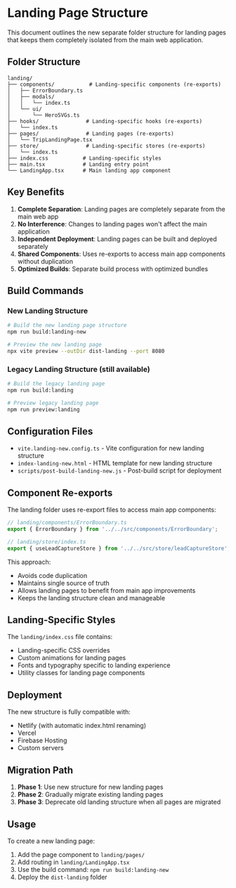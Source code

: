 # Landing Page Structure

This document outlines the new separate folder structure for landing pages that keeps them completely isolated from the main web application.

## Folder Structure

```
landing/
├── components/           # Landing-specific components (re-exports)
│   ├── ErrorBoundary.ts
│   ├── modals/
│   │   └── index.ts
│   └── ui/
│       └── HeroSVGs.ts
├── hooks/               # Landing-specific hooks (re-exports)
│   └── index.ts
├── pages/               # Landing pages (re-exports)
│   └── TripLandingPage.tsx
├── store/               # Landing-specific stores (re-exports)
│   └── index.ts
├── index.css           # Landing-specific styles
├── main.tsx            # Landing entry point
└── LandingApp.tsx      # Main landing app component
```

## Key Benefits

1. **Complete Separation**: Landing pages are completely separate from the main web app
2. **No Interference**: Changes to landing pages won't affect the main application
3. **Independent Deployment**: Landing pages can be built and deployed separately
4. **Shared Components**: Uses re-exports to access main app components without duplication
5. **Optimized Builds**: Separate build process with optimized bundles

## Build Commands

### New Landing Structure
```bash
# Build the new landing page structure
npm run build:landing-new

# Preview the new landing page
npx vite preview --outDir dist-landing --port 8080
```

### Legacy Landing Structure (still available)
```bash
# Build the legacy landing page
npm run build:landing

# Preview legacy landing page
npm run preview:landing
```

## Configuration Files

- `vite.landing-new.config.ts` - Vite configuration for new landing structure
- `index-landing-new.html` - HTML template for new landing structure
- `scripts/post-build-landing-new.js` - Post-build script for deployment

## Component Re-exports

The landing folder uses re-export files to access main app components:

```typescript
// landing/components/ErrorBoundary.ts
export { ErrorBoundary } from '../../src/components/ErrorBoundary';

// landing/store/index.ts
export { useLeadCaptureStore } from '../../src/store/leadCaptureStore';
```

This approach:
- Avoids code duplication
- Maintains single source of truth
- Allows landing pages to benefit from main app improvements
- Keeps the landing structure clean and manageable

## Landing-Specific Styles

The `landing/index.css` file contains:
- Landing-specific CSS overrides
- Custom animations for landing pages
- Fonts and typography specific to landing experience
- Utility classes for landing page components

## Deployment

The new structure is fully compatible with:
- Netlify (with automatic index.html renaming)
- Vercel
- Firebase Hosting
- Custom servers

## Migration Path

1. **Phase 1**: Use new structure for new landing pages
2. **Phase 2**: Gradually migrate existing landing pages
3. **Phase 3**: Deprecate old landing structure when all pages are migrated

## Usage

To create a new landing page:

1. Add the page component to `landing/pages/`
2. Add routing in `landing/LandingApp.tsx`
3. Use the build command: `npm run build:landing-new`
4. Deploy the `dist-landing` folder